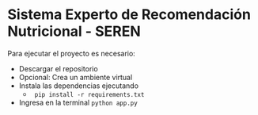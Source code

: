 # Sistema Experto de Recomendación Nutricional - SEREN

Para ejecutar el proyecto es necesario:
- Descargar el repositorio
- Opcional: Crea un ambiente virtual 
- Instala las dependencias ejecutando 
	- ```  pip install -r requirements.txt ```
- Ingresa en la terminal ```python app.py```